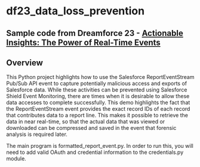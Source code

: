 # df23_data_loss_prevention
## Sample code from Dreamforce 23 - [Actionable Insights: The Power of Real-Time Events](https://reg.salesforce.com/flow/plus/df23/sessioncatalog/page/catalog/session/1690384804706001a7az)

## Overview
This Python project highlights how to use the Salesforce ReportEventStream Pub/Sub API event to capture potentially malicious access and exports of Salesforce data. While these activities can be prevented using Salesforce Shield Event Monitoring, there are times when it is desirable to allow these data accesses to complete successfully. This demo highlights the fact that the ReportEventStream event provides the exact record IDs of each record that contributes data to a report line. This makes it possible to retrieve the data in near real-time, so that the actual data that was viewed or downloaded can be compressed and saved in the event that forensic analysis is required later.

The main program is formatted_report_event.py. In order to run this, you will need to add valid OAuth and credential information to the credentials.py module.
